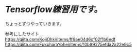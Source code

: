 # *Tensorflow練習用です。*

ちょっとずつやっていきます。

参考にしたサイト  
<https://qiita.com/KojiOhki/items/ff6ae04d6cf02f1b6edf>
<https://qiita.com/FukuharaYohei/items/10b89275efda2a22e9c5>
